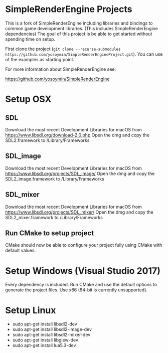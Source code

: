 # SimpleRenderEngine Projects

This is a fork of SimpleRenderEngine including libraries and bindings to common game development libraries. (This includes SimpleRenderEngine dependencies)
The goal of this project is be able to get started without spending time on setup.

First clone the project (`git clone --recurse-submodules https://github.com/yosoymin/SimpleRenderEngineProject.git`). You can use of the examples as starting point.

For more information about SimpleRenderEngine see:

https://github.com/yosoymin/SimpleRenderEngine

# Setup OSX

## SDL
Download the most recent Development Libraries for macOS from https://www.libsdl.org/download-2.0.php
Open the dmg and copy the SDL2.framework to /Library/Frameworks 

## SDL_image

Download the most recent Development Libraries for macOS from https://www.libsdl.org/projects/SDL_image/
Open the dmg and copy the SDL2_image.framework to /Library/Frameworks 

## SDL_mixer

Download the most recent Development Libraries for macOS from https://www.libsdl.org/projects/SDL_mixer/
Open the dmg and copy the SDL2_mixer.framework to /Library/Frameworks 

## Run CMake to setup project 

CMake should now be able to configure your project fully using CMake with default values.

# Setup Windows (Visual Studio 2017)

Every dependency is included. Run CMake and use the default options to generate the project files.
Use x86 (64-bit is currently unsupported).

# Setup Linux

* sudo apt-get install libsdl2-dev
* sudo apt-get install libsdl2-image-dev
* sudo apt-get install libsdl2-mixer-dev
* sudo apt-get install libglew-dev
* sudo apt-get install lua5.3-dev